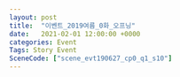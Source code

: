 ```yaml
---
layout: post
title:  "이벤트_2019여름_0화_오프닝"
date:   2021-02-01 12:00:00 +0000
categories: Event
Tags: Story Event
SceneCode: ["scene_evt190627_cp0_q1_s10"]
---
```

